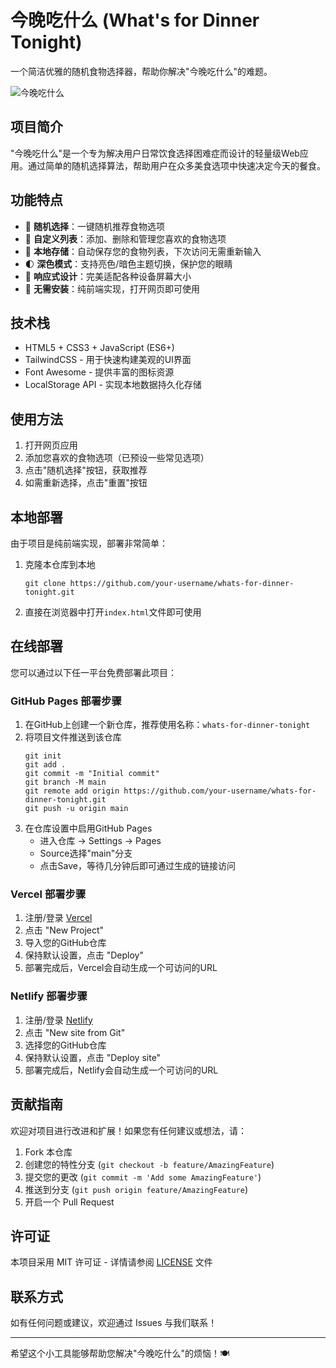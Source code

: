 # 今晚吃什么 (What's for Dinner Tonight)

一个简洁优雅的随机食物选择器，帮助你解决"今晚吃什么"的难题。

![今晚吃什么](https://img.shields.io/badge/今晚吃什么-解决选择困难-blue)

## 项目简介

"今晚吃什么"是一个专为解决用户日常饮食选择困难症而设计的轻量级Web应用。通过简单的随机选择算法，帮助用户在众多美食选项中快速决定今天的餐食。

## 功能特点

- 🎲 **随机选择**：一键随机推荐食物选项
- 📝 **自定义列表**：添加、删除和管理您喜欢的食物选项
- 💾 **本地存储**：自动保存您的食物列表，下次访问无需重新输入
- 🌓 **深色模式**：支持亮色/暗色主题切换，保护您的眼睛
- 📱 **响应式设计**：完美适配各种设备屏幕大小
- 🚀 **无需安装**：纯前端实现，打开网页即可使用

## 技术栈

- HTML5 + CSS3 + JavaScript (ES6+)
- TailwindCSS - 用于快速构建美观的UI界面
- Font Awesome - 提供丰富的图标资源
- LocalStorage API - 实现本地数据持久化存储

## 使用方法

1. 打开网页应用
2. 添加您喜欢的食物选项（已预设一些常见选项）
3. 点击"随机选择"按钮，获取推荐
4. 如需重新选择，点击"重置"按钮

## 本地部署

由于项目是纯前端实现，部署非常简单：

1. 克隆本仓库到本地
   ```
   git clone https://github.com/your-username/whats-for-dinner-tonight.git
   ```

2. 直接在浏览器中打开`index.html`文件即可使用

## 在线部署

您可以通过以下任一平台免费部署此项目：

### GitHub Pages 部署步骤

1. 在GitHub上创建一个新仓库，推荐使用名称：`whats-for-dinner-tonight`
2. 将项目文件推送到该仓库
   ```
   git init
   git add .
   git commit -m "Initial commit"
   git branch -M main
   git remote add origin https://github.com/your-username/whats-for-dinner-tonight.git
   git push -u origin main
   ```
3. 在仓库设置中启用GitHub Pages
   - 进入仓库 -> Settings -> Pages
   - Source选择"main"分支
   - 点击Save，等待几分钟后即可通过生成的链接访问

### Vercel 部署步骤

1. 注册/登录 [Vercel](https://vercel.com/)
2. 点击 "New Project"
3. 导入您的GitHub仓库
4. 保持默认设置，点击 "Deploy"
5. 部署完成后，Vercel会自动生成一个可访问的URL

### Netlify 部署步骤

1. 注册/登录 [Netlify](https://www.netlify.com/)
2. 点击 "New site from Git"
3. 选择您的GitHub仓库
4. 保持默认设置，点击 "Deploy site"
5. 部署完成后，Netlify会自动生成一个可访问的URL

## 贡献指南

欢迎对项目进行改进和扩展！如果您有任何建议或想法，请：

1. Fork 本仓库
2. 创建您的特性分支 (`git checkout -b feature/AmazingFeature`)
3. 提交您的更改 (`git commit -m 'Add some AmazingFeature'`)
4. 推送到分支 (`git push origin feature/AmazingFeature`)
5. 开启一个 Pull Request

## 许可证

本项目采用 MIT 许可证 - 详情请参阅 [LICENSE](LICENSE) 文件

## 联系方式

如有任何问题或建议，欢迎通过 Issues 与我们联系！

---

希望这个小工具能够帮助您解决"今晚吃什么"的烦恼！🍽️
